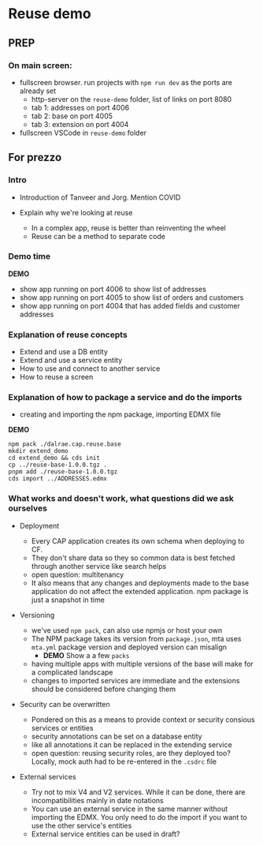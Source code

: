 # Reuse demo 

## PREP

### On main screen:
- fullscreen browser. run projects with `npm run dev` as the ports are already set
  - http-server on the `reuse-demo` folder, list of links on port 8080
  - tab 1: addresses on port 4006
  - tab 2: base on port 4005
  - tab 3: extension on port 4004
- fullscreen VSCode in `reuse-demo` folder

## For prezzo 

### Intro 
- Introduction of Tanveer and Jorg. Mention COVID

- Explain why we're looking at reuse
  - In a complex app, reuse is better than reinventing the wheel
  - Reuse can be a method to separate code 

### Demo time

**DEMO** 
- show app running on port 4006 to show list of addresses
- show app running on port 4005 to show list of orders and customers
- show app running on port 4004 that has added fields and customer addresses

### Explanation of reuse concepts
- Extend and use a DB entity
- Extend and use a service entity 
- How to use and connect to another service
- How to reuse a screen

### Explanation of how to package a service and do the imports

- creating and importing the npm package, importing EDMX file

**DEMO** 
```
npm pack ./dalrae.cap.reuse.base
mkdir extend_demo
cd extend_demo && cds init
cp ../reuse-base-1.0.0.tgz .
pnpm add ./reuse-base-1.0.0.tgz
cds import ../ADDRESSES.edmx
```

### What works and doesn't work, what questions did we ask ourselves
- Deployment
  - Every CAP application creates its own schema when deploying to CF. 
  - They don't share data so they so common data is best fetched through another service like search helps
  - open question: multitenancy
  - It also means that any changes and deployments made to the base application do not affect the extended application. npm package is just a snapshot in time

- Versioning
  - we've used `npm pack`, can also use npmjs or host your own
  - The NPM package takes its version from `package.json`, mta uses `mta.yml` package version and deployed version can misalign
    - **DEMO** Show a a few `packs`
  - having multiple apps with multiple versions of the base will make for a complicated landscape 
  - changes to imported services are immediate and the extensions should be considered before changing them

- Security can be overwritten
  - Pondered on this as a means to provide context or security consious services or entities 
  - security annotations can be set on a database entity
  - like all annotations it can be replaced in the extending service
  - open question: reusing security roles, are they deployed too? Locally, mock auth had to be re-entered in the `.csdrc` file

- External services 
  - Try not to mix V4 and V2 services. While it can be done, there are incompatibilities mainly in date notations
  - You can use an external service in the same manner without importing the EDMX. You only need to do the import if you
    want to use the other service's entities
  - External service entities can be used in draft?